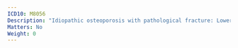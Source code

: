 ```yaml
---
ICD10: M8056
Description: "Idiopathic osteoporosis with pathological fracture: Lower leg"
Matters: No
Weight: 0
---
```

